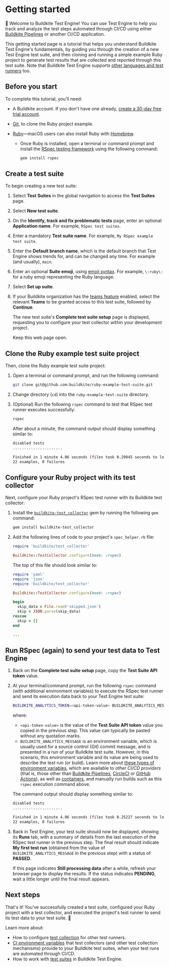 # Getting started

👋 Welcome to Buildkite Test Engine! You can use Test Engine to help you track and analyze the test steps automated through CI/CD using either [Buildkite Pipelines](/docs/pipelines) or another CI/CD application.

This getting started page is a tutorial that helps you understand Buildkite Test Engine's fundamentals, by guiding you through the creation of a new Test Engine test suite, and then cloning and running a simple example Ruby project to generate test results that are collected and reported through this test suite. Note that Buildkite Test Engine supports [other languages and test runners](/docs/test-engine/test-collection) too.

## Before you start

To complete this tutorial, you'll need:

- A Buildkite account. If you don't have one already, <a href="<%= url_helpers.signup_path %>">create a 30-day free trial account</a>.

- [Git](https://git-scm.com/downloads), to clone the Ruby project example.

- [Ruby](https://www.ruby-lang.org/en/downloads)—macOS users can also install Ruby with [Homebrew](https://formulae.brew.sh/formula/ruby).

    * Once Ruby is installed, open a terminal or command prompt and install the [RSpec testing framework](https://github.com/rspec/rspec-core?tab=readme-ov-file#rspec-core--) using the following command:

        ```bash
        gem install rspec
        ```

## Create a test suite

To begin creating a new test suite:

1. Select **Test Suites** in the global navigation to access the **Test Suites** page.
1. Select **New test suite**.
1. On the **Identify, track and fix problematic tests** page, enter an optional **Application name**. For example, `RSpec test suites`.
1. Enter a mandatory **Test suite name**. For example, `My RSpec example test suite`.
1. Enter the **Default branch name**, which is the default branch that Test Engine shows trends for, and can be changed any time. For example (and usually), `main`.
1. Enter an optional **Suite emoji**, using [emoji syntax](/docs/pipelines/emojis). For example, `\:ruby\:` for a ruby emoji representing the Ruby language.
1. Select **Set up suite**.
1. If your Buildkite organization has the [teams feature](/docs/test-engine/permissions) enabled, select the relevant **Teams** to be granted access to this test suite, followed by **Continue**.

    The new test suite's **Complete test suite setup** page is displayed, requesting you to configure your test collector within your development project.

    Keep this web page open.

## Clone the Ruby example test suite project

Then, clone the Ruby example test suite project:

1. Open a terminal or command prompt, and run the following command:

    ```bash
    git clone git@github.com:buildkite/ruby-example-test-suite.git
    ```

1. Change directory (`cd`) into the `ruby-example-test-suite` directory.
1. (Optional) Run the following `rspec` command to test that RSpec test runner executes successfully:

    ```bash
    rspec
    ```

    After about a minute, the command output should display something similar to:

    ```bash
    disabled tests
    ......................

    Finished in 1 minute 4.06 seconds (files took 0.29045 seconds to load)
    22 examples, 0 failures
    ```

## Configure your Ruby project with its test collector

Next, configure your Ruby project's RSpec test runner with its Buildkite test collector:

1. Install the [`buildkite-test_collector`](https://rubygems.org/gems/buildkite-test_collector) gem by running the following `gem` command:

    ```bash
    gem install buildkite-test_collector
    ```

1. Add the following lines of code to your project's `spec_helper.rb` file:

    ```ruby
    require 'buildkite/test_collector'

    Buildkite::TestCollector.configure(hook: :rspec)
    ```

    The top of this file should look similar to:

    ```ruby
    require 'yaml'
    require 'json'
    require 'buildkite/test_collector'

    Buildkite::TestCollector.configure(hook: :rspec)

    begin
      skip_data = File.read('skipped.json')
      skip = JSON.parse(skip_data)
    rescue
      skip = []
    end

    ...
    ```

## Run RSpec (again) to send your test data to Test Engine

1. Back on the **Complete test suite setup** page, copy the **Test Suite API token** value.

1. At your terminal/command prompt, run the following `rspec` command (with additional environment variables) to execute the RSpec test runner and send its execution data back to your Test Engine test suite:

    ```bash
    BUILDKITE_ANALYTICS_TOKEN=<api-token-value> BUILDKITE_ANALYTICS_MESSAGE="My first test run" rspec
    ```

    where:
    * `<api-token-value>` is the value of the **Test Suite API token** value you copied in the previous step. This value can typically be pasted without any quotation marks.
    * `BUILDKITE_ANALYTICS_MESSAGE` is an environment variable, which is usually used for a source control (Git) commit message, and is presented in a run of your Buildkite test suite. However, in this scenario, this environment variable and its value are being used to describe the test run (or build). Learn more about [these types of environment variables](/docs/test-engine/ci-environments#other-ci-providers), which are available to _other CI/CD providers_ (that is, those other than [Buildkite Pipelines](/docs/test-engine/ci-environments#buildkite), [CircleCI](/docs/test-engine/ci-environments#circleci) or [GitHub Actions](/docs/test-engine/ci-environments#github-actions)), as well as [containers](/docs/test-engine/ci-environments#containers-and-test-collectors), and manually run builds such as this `rspec` execution command above.

    The command output should display something similar to:

    ```bash
    disabled tests
    ......................

    Finished in 1 minute 4.06 seconds (files took 0.25227 seconds to load)
    22 examples, 0 failures
    ```

1. Back in Test Engine, your test suite should now be displayed, showing its **Runs** tab, with a summary of details from the last execution of the RSpec test runner in the previous step. The final result should indicate **My first test run** (obtained from the value of `BUILDKITE_ANALYTICS_MESSAGE` in the previous step) with a status of **PASSED**.

    If this page indicates **Still processing data** after a while, refresh your browser page to display the results. If the status indicates **PENDING**, wait a little longer until the final result appears.

## Next steps

That's it! You've successfully created a test suite, configured your Ruby project with a test collector, and executed the project's test runner to send its test data to your test suite. 🎉

Learn more about:

- How to configure [test collection](/docs/test-engine/test-collection) for other test runners.
- [CI environment variables](/docs/test-engine/ci-environments) that test collectors (and other test collection mechanisms) provide to your Buildkite test suites, when your test runs are automated through CI/CD.
- How to work with [test suites](/docs/test-engine/test-suites) in Buildkite Test Engine.

